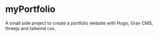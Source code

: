 # myPortfolio
A small side project to create a portfolio website with Hugo, Grav CMS, threejs and tailwind css.
